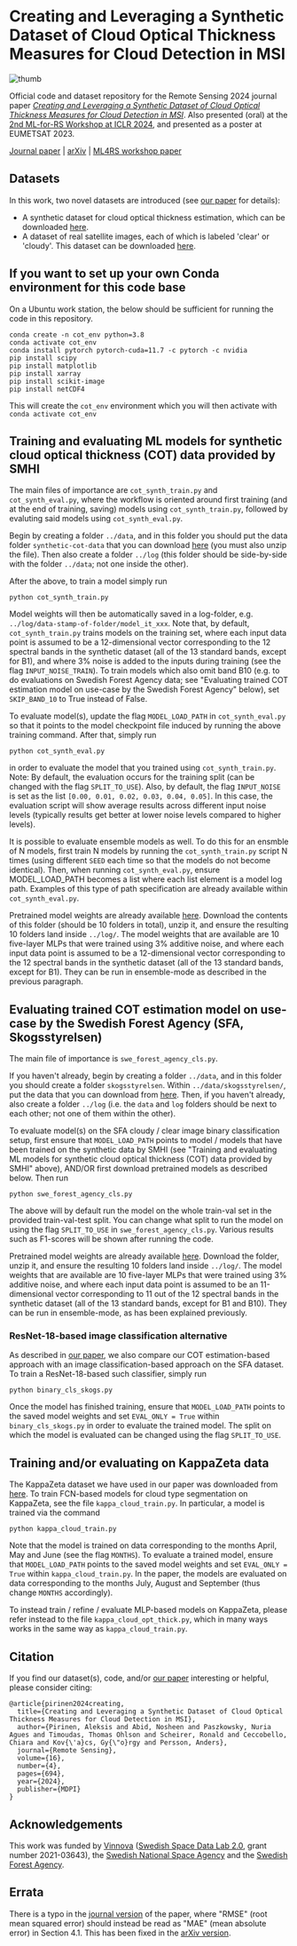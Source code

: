 # Creating and Leveraging a Synthetic Dataset of Cloud Optical Thickness Measures for Cloud Detection in MSI
![thumb](https://github.com/aleksispi/init-des/assets/32370520/f7a0cf68-b85c-415a-8800-7596bd996a22)

Official code and dataset repository for the Remote Sensing 2024 journal paper [_Creating and Leveraging a Synthetic Dataset of Cloud Optical Thickness Measures for Cloud Detection in MSI_](https://www.mdpi.com/2072-4292/16/4/694). Also presented (oral) at the [2nd ML-for-RS Workshop at ICLR 2024](https://ml-for-rs.github.io/iclr2024/), and presented as a poster at EUMETSAT 2023.

[Journal paper](https://www.mdpi.com/2072-4292/16/4/694) | [arXiv](https://arxiv.org/abs/2311.14024) | [ML4RS workshop paper](https://ml-for-rs.github.io/iclr2024/camera_ready/papers/26.pdf)

## Datasets
In this work, two novel datasets are introduced (see [our paper](https://www.mdpi.com/2072-4292/16/4/694) for details):
* A synthetic dataset for cloud optical thickness estimation, which can be downloaded [here](https://drive.google.com/drive/folders/16VBNSgT-ngsoH_ZZsDbOPbwpSB100k-1?usp=sharing).
* A dataset of real satellite images, each of which is labeled 'clear' or 'cloudy'. This dataset can be downloaded [here](https://drive.google.com/drive/folders/1lRCIcQo9CqFRDhUd3aZRAA46k8nLL49J?usp=sharing).

## If you want to set up your own Conda environment for this code base
On a Ubuntu work station, the below should be sufficient for running the code in this repository.
```
conda create -n cot_env python=3.8
conda activate cot_env
conda install pytorch pytorch-cuda=11.7 -c pytorch -c nvidia
pip install scipy
pip install matplotlib
pip install xarray
pip install scikit-image
pip install netCDF4
```

This will create the `cot_env` environment which you will then activate with
```conda activate cot_env```

## Training and evaluating ML models for synthetic cloud optical thickness (COT) data provided by SMHI
The main files of importance are `cot_synth_train.py` and `cot_synth_eval.py`, where the workflow is oriented around first training (and at the end of training, saving) models using `cot_synth_train.py`, followed by evaluting said models using `cot_synth_eval.py`.

Begin by creating a folder `../data`, and in this folder you should put the data folder `synthetic-cot-data` that you can download [here](https://drive.google.com/drive/folders/16VBNSgT-ngsoH_ZZsDbOPbwpSB100k-1?usp=sharing) (you must also unzip the file). Then also create a folder `../log` (this folder should be side-by-side with the folder `../data`; not one inside the other).

After the above, to train a model simply run
```
python cot_synth_train.py
```
Model weights will then be automatically saved in a log-folder, e.g. `../log/data-stamp-of-folder/model_it_xxx`. Note that, by default, `cot_synth_train.py` trains models on the training set,
where each input data point is assumed to be a 12-dimensional vector corresponding to the 12 spectral bands in the synthetic dataset (all of the 13 standard bands, except for B1), and where 3% noise
is added to the inputs during training (see the flag `INPUT_NOISE_TRAIN`). To train models which also omit band B10 (e.g. to do evaluations on Swedish Forest Agency data;
see "Evaluating trained COT estimation model on use-case by the Swedish Forest Agency" below), set `SKIP_BAND_10` to True instead of False.

To evaluate model(s), update the flag `MODEL_LOAD_PATH` in `cot_synth_eval.py` so that it points to the model checkpoint file induced by running the above training command. After that, simply run
```
python cot_synth_eval.py
```
in order to evaluate the model that you trained using `cot_synth_train.py`. Note: By default, the evaluation occurs for the training split (can be changed with the flag `SPLIT_TO_USE`). Also,
by default, the flag `INPUT_NOISE` is set as the list `[0.00, 0.01, 0.02, 0.03, 0.04, 0.05]`. In this case, the evaluation script will show average results across different input noise levels
(typically results get better at lower noise levels compared to higher levels).

It is possible to evaluate ensemble models as well. To do this for an ensmble of N models, first train N models by running the `cot_synth_train.py` script N times (using different `SEED` each time
so that the models do not become identical). Then, when running `cot_synth_eval.py`, ensure MODEL_LOAD_PATH becomes a list where each list element is a model log path. Examples of this type of
path specification are already available within `cot_synth_eval.py`.

Pretrained model weights are already available [here](https://drive.google.com/drive/folders/1MkqcoxLBb9C1vAUwvHipq5cr6Z7bXIel?usp=sharing). Download the contents of this folder (should be 10 folders
in total), unzip it, and ensure the resulting 10 folders land inside `../log/`. The model weights that are available are 10 five-layer MLPs that were trained using 3% additive noise, and where
each input data point is assumed to be a 12-dimensional vector corresponding to the 12 spectral bands in the synthetic dataset (all of the 13 standard bands, except for B1).
They can be run in ensemble-mode as described in the previous paragraph.

## Evaluating trained COT estimation model on use-case by the Swedish Forest Agency (SFA, Skogsstyrelsen)
The main file of importance is `swe_forest_agency_cls.py`.

If you haven't already, begin by creating a folder `../data`, and in this folder you should create a folder `skogsstyrelsen`. Within `../data/skogsstyrelsen/`, put the data that you can download from [here](https://drive.google.com/drive/folders/1lRCIcQo9CqFRDhUd3aZRAA46k8nLL49J?usp=sharing). Then, if you haven't already, also create a folder `../log` (i.e. the `data` and `log` folders should be next to
each other; not one of them within the other).

To evaluate model(s) on the SFA cloudy / clear image binary classification setup, first ensure that `MODEL_LOAD_PATH` points to model / models that have been trained on the synthetic
data by SMHI (see "Training and evaluating ML models for synthetic cloud optical thickness (COT) data provided by SMHI" above), AND/OR first download pretrained models as described below. Then run
```
python swe_forest_agency_cls.py
```
The above will by default run the model on the whole train-val set in the provided train-val-test split. You can change what split to run the model on using the flag `SPLIT_TO_USE` in
`swe_forest_agency_cls.py`. Various results such as F1-scores will be shown after running the code.

Pretrained model weights are already available [here](https://drive.google.com/drive/folders/14xTbLHPxaPznemG7ShE0DMC9zJsNU_hr?usp=sharing). Download the folder, unzip it, and ensure the resulting
10 folders land inside `../log/`. The model weights that are available are 10 five-layer MLPs that were trained using 3% additive noise, and where each input data point is assumed to be an
11-dimensional vector corresponding to 11 out of the 12 spectral bands in the synthetic dataset (all of the 13 standard bands, except for B1 and B10). They can be run in ensemble-mode, as has been explained previously.

### ResNet-18-based image classification alternative
As described in [our paper](https://www.mdpi.com/2072-4292/16/4/694), we also compare our COT estimation-based approach with an image classification-based approach on the SFA dataset. To train a ResNet-18-based such classifier, simply run
```
python binary_cls_skogs.py
```
Once the model has finished training, ensure that `MODEL_LOAD_PATH` points to the saved model weights and set `EVAL_ONLY = True` within `binary_cls_skogs.py` in order to evaluate the trained model. The split on which the model is evaluated can be changed using the flag `SPLIT_TO_USE`.

## Training and/or evaluating on KappaZeta data
The KappaZeta dataset we have used in our paper was downloaded from [here](https://zenodo.org/records/5095024). To train FCN-based models for cloud type segmentation on KappaZeta, see the file `kappa_cloud_train.py`. In particular, a model is trained via the command 
```
python kappa_cloud_train.py
```
Note that the model is trained on data corresponding to the months April, May and June (see the flag `MONTHS`). To evaluate a trained model, ensure that `MODEL_LOAD_PATH` points to the saved model weights and set `EVAL_ONLY = True` within `kappa_cloud_train.py`. In the paper, the models are evaluated on data corresponding to the months July, August and September (thus change `MONTHS` accordingly).

To instead train / refine / evaluate MLP-based models on KappaZeta, please refer instead to the file `kappa_cloud_opt_thick.py`, which in many ways works in the same way as `kappa_cloud_train.py`.

## Citation
If you find our dataset(s), code, and/or [our paper](https://www.mdpi.com/2072-4292/16/4/694) interesting or helpful, please consider citing:

    @article{pirinen2024creating,
      title={Creating and Leveraging a Synthetic Dataset of Cloud Optical Thickness Measures for Cloud Detection in MSI},
      author={Pirinen, Aleksis and Abid, Nosheen and Paszkowsky, Nuria Agues and Timoudas, Thomas Ohlson and Scheirer, Ronald and Ceccobello, Chiara and Kov{\'a}cs, Gy{\"o}rgy and Persson, Anders},
      journal={Remote Sensing},
      volume={16},
      number={4},
      pages={694},
      year={2024},
      publisher={MDPI}
    }

## Acknowledgements
This work was funded by [Vinnova](https://www.vinnova.se/en/) ([Swedish Space Data Lab 2.0](https://www.vinnova.se/en/p/swedish-space-data-lab-2.0/), grant number 2021-03643), the [Swedish National Space Agency](https://www.rymdstyrelsen.se/en/) and the [Swedish Forest Agency](https://www.skogsstyrelsen.se/).

## Errata
There is a typo in the [journal version](https://www.mdpi.com/2072-4292/16/4/694) of the paper, where "RMSE" (root mean squared error) should instead be read as "MAE" (mean absolute error) in Section 4.1. This has been fixed in the [arXiv version](https://arxiv.org/abs/2311.14024).
